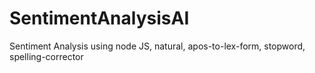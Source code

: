 # SentimentAnalysisAI
Sentiment Analysis using node JS, natural, apos-to-lex-form, stopword, spelling-corrector
